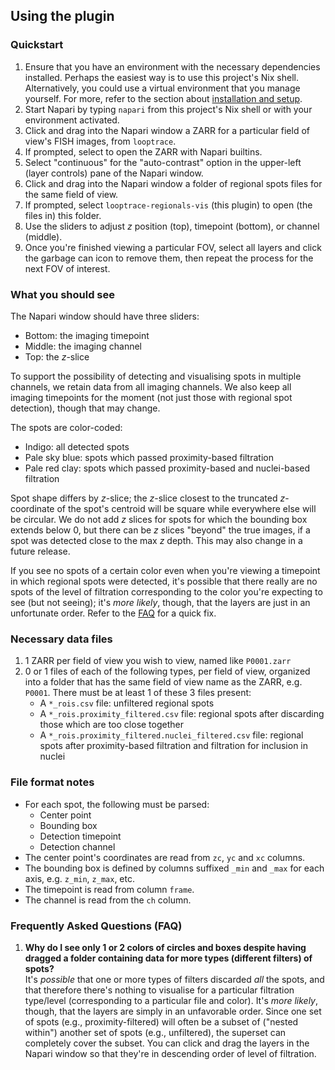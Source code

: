 ## Using the plugin

### Quickstart
1. Ensure that you have an environment with the necessary dependencies installed. 
Perhaps the easiest way is to use this project's Nix shell. 
Alternatively, you could use a virtual environment that you manage yourself. 
For more, refer to the section about [installation and setup](./README.md#installation-and-environment).
1. Start Napari by typing `napari` from this project's Nix shell or with your environment activated.
1. Click and drag into the Napari window a ZARR for a particular field of view's FISH images, from `looptrace`.
1. If prompted, select to open the ZARR with Napari builtins.
1. Select "continuous" for the "auto-contrast" option in the upper-left (layer controls) pane of the Napari window.
1. Click and drag into the Napari window a folder of regional spots files for the same field of view.
1. If prompted, select `looptrace-regionals-vis` (this plugin) to open (the files in) this folder.
1. Use the sliders to adjust $z$ position (top), timepoint (bottom), or channel (middle).
1. Once you're finished viewing a particular FOV, select all layers and click the garbage can icon to remove them, then repeat the process for the next FOV of interest.

### What you should see
The Napari window should have three sliders:
* Bottom: the imaging timepoint
* Middle: the imaging channel
* Top: the $z$-slice

To support the possibility of detecting and visualising spots in multiple channels, we retain data from all imaging channels. We also keep all imaging timepoints for the moment (not just those with regional spot detection), though that may change. 

The spots are color-coded:
* Indigo: all detected spots
* Pale sky blue: spots which passed proximity-based filtration
* Pale red clay: spots which passed proximity-based and nuclei-based filtration

Spot shape differs by $z$-slice; the $z$-slice closest to the truncated $z$-coordinate of the spot's centroid will be square while everywhere else will be circular. We do not add $z$ slices for spots for which the bounding box extends below $0$, but there can be $z$ slices "beyond" the true images, if a spot was detected close to the max $z$ depth. This may also change in a future release.

If you see no spots of a certain color even when you're viewing a timepoint in which regional spots were detected, it's possible that there really are no spots of the level of filtration corresponding to the color you're expecting to see (but not seeing); it's _more likely_, though, that the layers are just in an unfortunate order. Refer to the [FAQ](#faq) for a quick fix.

### Necessary data files
1. 1 ZARR per field of view you wish to view, named like `P0001.zarr`
1. 0 or 1 files of each of the following types, per field of view, organized into a folder that has the same field of view name as the ZARR, e.g. `P0001`. There must be at least 1 of these 3 files present:
    - A `*_rois.csv` file: unfiltered regional spots
    - A `*_rois.proximity_filtered.csv` file: regional spots after discarding those which are too close together
    - A `*_rois.proximity_filtered.nuclei_filtered.csv` file: regional spots after proximity-based filtration and filtration for inclusion in nuclei

### File format notes
* For each spot, the following must be parsed:
    * Center point
    * Bounding box
    * Detection timepoint
    * Detection channel
* The center point's coordinates are read from `zc`, `yc` and `xc` columns.
* The bounding box is defined by columns suffixed `_min` and `_max` for each axis, e.g. `z_min`, `z_max`, etc.
* The timepoint is read from column `frame`.
* The channel is read from the `ch` column.

<a href="faq"></a>
### Frequently Asked Questions (FAQ)
1. __Why do I see only 1 or 2 colors of circles and boxes despite having dragged a folder containing data for more types (different filters) of spots?__\
    It's _possible_ that one or more types of filters discarded _all_ the spots, and that therefore there's nothing to visualise for a particular filtration type/level (corresponding to a particular file and color). It's _more likely_, though, that the layers are simply in an unfavorable order. Since one set of spots (e.g., proximity-filtered) will often be a subset of ("nested within") another set of spots (e.g., unfiltered), the superset can completely cover the subset. You can click and drag the layers in the Napari window so that they're in descending order of level of filtration.


